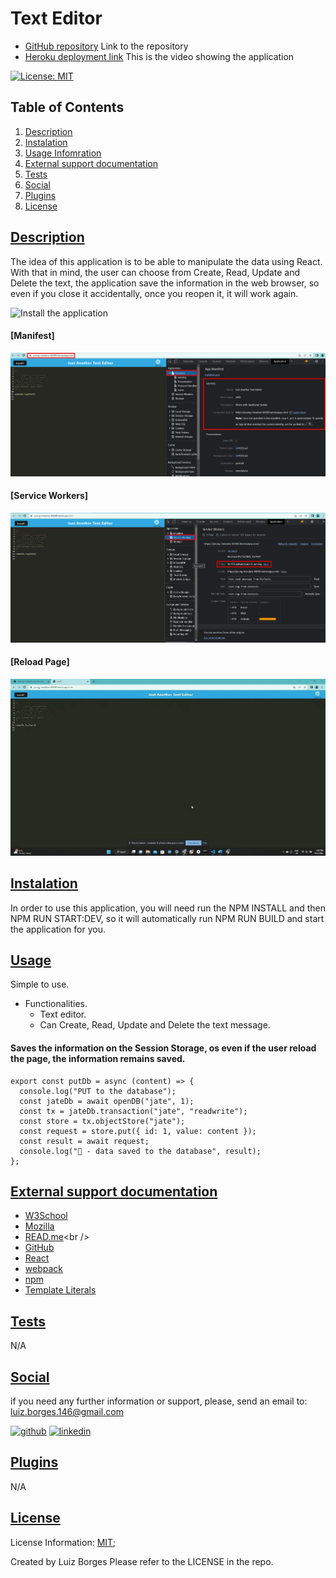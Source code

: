 # Text Editor

* [GitHub repository](https://github.com/luizborges146/textEditor) Link to the repository<br />
* [Heroku deployment link](https://young-meadow-84288.herokuapp.com/) This is the video showing the application<br />

 [![License: MIT](https://img.shields.io/badge/License-MIT-yellow.svg)](https://opensource.org/licenses/MIT)


    
## Table of Contents
    
1.  [Description](#description)
2.  [Instalation](#instalation)
3.  [Usage Infomration](#usage)
4.  [External support documentation](#externalDoc)
5.  [Tests](#tests)
6.  [Social](#social)
7.  [Plugins](#plugins)
8.  [License](#license)
    
## [Description](#description)
The idea of this application is to be able to manipulate the data using React. With that in mind, the user can choose from Create, Read, Update and Delete the text, the application save the information in the web browser, so even if you close it accidentally, once you reopen it, it will work again.

![Install the application](assets/images/install.gif)

#### [Manifest]
![Manifest picture](assets/images/manifast.png)

#### [Service Workers]
![Service Worker](assets/images/serviceWorkes.png)

#### [Reload Page] 
![Reload Page](assets/images/reloadpage.gif)


## [Instalation](#instalation)
In order to use this application, you will need run the NPM INSTALL and then NPM RUN START:DEV, so it will automatically run NPM RUN BUILD and start the application for you.

    
## [Usage](#usage)
Simple to use.
 * Functionalities.
   * Text editor.
   * Can Create, Read, Update and Delete the text message.




#### Saves the information on the Session Storage, os even if the user reload the page, the information remains saved.
```
export const putDb = async (content) => {
  console.log("PUT to the database");
  const jateDb = await openDB("jate", 1);
  const tx = jateDb.transaction("jate", "readwrite");
  const store = tx.objectStore("jate");
  const request = store.put({ id: 1, value: content });
  const result = await request;
  console.log("🚀 - data saved to the database", result);
};
```



## [External support documentation](#externalDoc)
    

- [W3School](https://www.w3schools.com/)<br />
- [Mozilla](https://developer.mozilla.org)<br />
- [READ.me](https://docs.readme.com/docs/linking-to-pages")<br />
- [GitHub](https://pages.github.com/)<br />
- [React](https://reactjs.org/docs/getting-started.html)<br />
- [webpack](https://webpack.js.org/)<br />
- [npm](https://www.npmjs.com/)<br />
- [Template Literals](https://developer.mozilla.org/en-US/docs/Web/JavaScript/Reference/Template_literals)<br />


    
## [Tests](#tests)
N/A
    
## [Social](#social)
if you need any further information or support, please, send an email to: luiz.borges.146@gmail.com
    
[<img src='https://cdn.jsdelivr.net/npm/simple-icons@3.0.1/icons/github.svg' alt='github' height='40'>](https://github.com/luizborges146) [<img src='https://cdn.jsdelivr.net/npm/simple-icons@3.0.1/icons/linkedin.svg' alt='linkedin' height='40'>](https://www.linkedin.com/in/luiz-borges-2377b7142/)
    
    
    
## [Plugins](#plugins)
N/A
    
## [License](#license)
License Information: [MIT](https://opensource.org/licenses/MIT);

Created by Luiz Borges
Please refer to the LICENSE in the repo.

